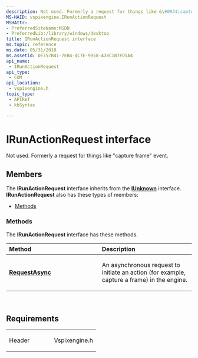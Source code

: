 ```yaml
---
description: Not used. Formerly a request for things like &\#0034;capture frame&\#0034; event.
MS-HAID: vspixengine.IRunActionRequest
MSHAttr:
- PreferredSiteName:MSDN
- PreferredLib:/library/windows/desktop
title: IRunActionRequest interface
ms.topic: reference
ms.date: 05/31/2018
ms.assetid: DE757B41-7EB4-4C7E-9958-A38C1B7FD5A4
api_name: 
 - IRunActionRequest
api_type: 
 - COM
api_location: 
 - vspixengine.h
topic_type: 
 - APIRef
 - kbSyntax

---
```


# <span id="vspixengine.irunactionrequest"></span>IRunActionRequest interface

Not used. Formerly a request for things like "capture frame" event.

## Members

The **IRunActionRequest** interface inherits from the [**IUnknown**](/windows/desktop/api/unknwn/nn-unknwn-iunknown) interface. **IRunActionRequest** also has these types of members:

-   [Methods](#methods)

### <span id="methods"></span>Methods

The **IRunActionRequest** interface has these methods.

<table><colgroup><col style="width: 50%" /><col style="width: 50%" /></colgroup><thead><tr class="header"><th style="text-align: left;">Method</th><th style="text-align: left;">Description</th></tr></thead><tbody><tr class="odd"><td style="text-align: left;"><a href="/windows/desktop/direct3dtools/irunactionrequest-requestasync-refguid-iunknown-ptr-irunactioncallback-ptr-dword-dword"><strong>RequestAsync</strong></a></td><td style="text-align: left;"><p>An asynchronous request to initiate an action (for example, capture a frame) in the engine.</p></td></tr></tbody></table>

 

## Requirements

<table><colgroup><col style="width: 50%" /><col style="width: 50%" /></colgroup><tbody><tr class="odd"><td><p>Header</p></td><td>Vspixengine.h</td></tr></tbody></table>

 

 
